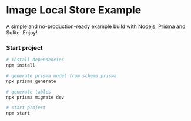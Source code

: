 # Image Local Store Example

A simple and no-production-ready example build with Nodejs, Prisma and Sqlite. Enjoy!

### Start project

```sh
# install dependencies
npm install

# generate prisma model from schema.prisma
npx prisma generate

# generate tables
npx prisma migrate dev

# start project
npm start
```
